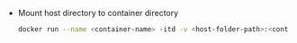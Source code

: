 - Mount host directory to container directory

    ```sh
    docker run --name <container-name> -itd -v <host-folder-path>:<container-folder-path> <image-name>
    ```
